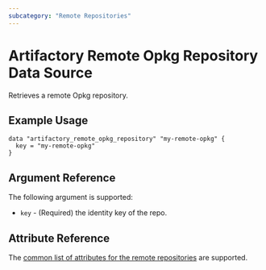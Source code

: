```yaml
---
subcategory: "Remote Repositories"
---
```

# Artifactory Remote Opkg Repository Data Source

Retrieves a remote Opkg repository.

## Example Usage

```hcl
data "artifactory_remote_opkg_repository" "my-remote-opkg" {
  key = "my-remote-opkg"
}
```

## Argument Reference

The following argument is supported:

* `key` - (Required) the identity key of the repo.

## Attribute Reference

The [common list of attributes for the remote repositories](remote.md) are supported.